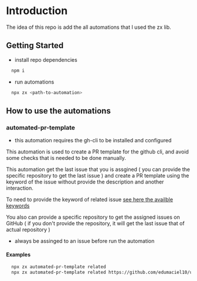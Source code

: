 # Introduction

The idea of this repo is add the all automations that I used the zx lib.

## Getting Started

- install repo dependencies

```bash
  npm i
```

- run automations

```bash
  npx zx <path-to-automation>
```

## How to use the automations

### automated-pr-template

- this automation requires the gh-cli to be installed and configured

This automation is used to create a PR template for the github cli, and avoid some checks that is needed to be done manually.

This automation get the last issue that you is assgined ( you can provide the specific repository to get the last issue ) and create a PR template using the keyword of the issue without provide the description and another interaction.

To need to provide the keyword of related issue [see here the availble keywords](https://docs.github.com/en/get-started/writing-on-github/working-with-advanced-formatting/using-keywords-in-issues-and-pull-requests)

You also can provide a specific repository to get the assigned issues on GitHub ( if you don't provide the repository, it will get the last issue that of actual repository )

- always be assinged to an issue before run the automation

#### Examples

```bash
  npx zx automated-pr-template related
  npx zx automated-pr-template related https://github.com/edumaciel10/university-homeworks

```
